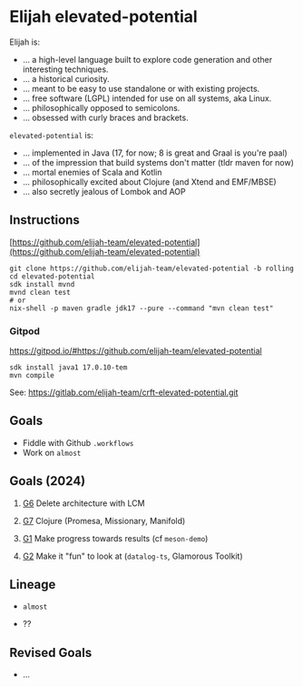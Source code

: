 Elijah elevated-potential
==========================

Elijah is:

- ... a high-level language built to explore code generation and other interesting techniques.
- ... a historical curiosity.
- ... meant to be easy to use standalone or with existing projects.
- ... free software (LGPL) intended for use on all systems, aka Linux.
- ... philosophically opposed to semicolons.
- ... obsessed with curly braces and brackets.

`elevated-potential` is:

- ... implemented in Java (17, for now; 8 is great and Graal is you're paal)
- ... of the impression that build systems don't matter (tldr maven for now)
- ... mortal enemies of Scala and Kotlin
- ... philosophically excited about Clojure (and Xtend and EMF/MBSE)
- ... also secretly jealous of Lombok and AOP


Instructions
-------------

[https://github.com/elijah-team/elevated-potential](https://github.com/elijah-team/elevated-potential)

```shell
git clone https://github.com/elijah-team/elevated-potential -b rolling
cd elevated-potential
sdk install mvnd
mvnd clean test
# or 
nix-shell -p maven gradle jdk17 --pure --command "mvn clean test"
```

### Gitpod

https://gitpod.io/#https://github.com/elijah-team/elevated-potential

```shell
sdk install java1 17.0.10-tem
mvn compile
```

See: https://gitlab.com/elijah-team/crft-elevated-potential.git

Goals
------

- Fiddle with Github `.workflows`
- Work on `almost`

Goals (2024)
-------------

1. [G6][6] Delete architecture with LCM

2. [G7][7] Clojure (Promesa, Missionary, Manifold)

3. [G1][1] Make progress towards results (cf `meson-demo`)

4. [G2][2] Make it "fun" to look at (`datalog-ts`, Glamorous Toolkit)

Lineage
--------

- `almost`

- ??


Revised Goals
--------------

- ...


[1]: https://gitlab.com/elijah-team/documentation/petal-to-the-medal/-/blob/main/ginitiatives/G1.md
[2]: https://gitlab.com/elijah-team/documentation/petal-to-the-medal/-/blob/main/ginitiatives/G2.md
[3]: https://gitlab.com/elijah-team/documentation/petal-to-the-medal/-/blob/main/ginitiatives/G3.md
[4]: https://gitlab.com/elijah-team/documentation/petal-to-the-medal/-/blob/main/ginitiatives/G4.md
[6]: https://gitlab.com/elijah-team/documentation/petal-to-the-medal/-/blob/main/ginitiatives/G6.md
[7]: https://gitlab.com/elijah-team/documentation/petal-to-the-medal/-/blob/main/ginitiatives/G7.md
